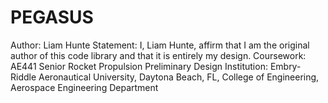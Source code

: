 # PEGASUS
Author: Liam Hunte
Statement: I, Liam Hunte, affirm that I am the original author of this code library and that it is entirely my design.
Coursework: AE441 Senior Rocket Propulsion Preliminary Design
Institution: Embry-Riddle Aeronautical University, Daytona Beach, FL, College of Engineering, Aerospace Engineering Department

